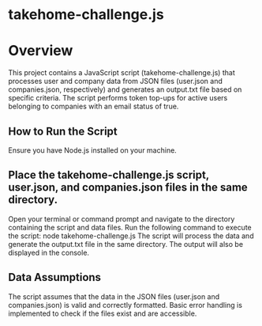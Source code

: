 # takehome-challenge.js

# Overview
This project contains a JavaScript script (takehome-challenge.js) that processes user and company data from JSON files (user.json and companies.json, respectively) and generates an output.txt file based on specific criteria. The script performs token top-ups for active users belonging to companies with an email status of true.

## How to Run the Script
Ensure you have Node.js installed on your machine.
## Place the takehome-challenge.js script, user.json, and companies.json files in the same directory.
Open your terminal or command prompt and navigate to the directory containing the script and data files.
Run the following command to execute the script: node takehome-challenge.js
The script will process the data and generate the output.txt file in the same directory. The output will also be displayed in the console.

## Data Assumptions
The script assumes that the data in the JSON files (user.json and companies.json) is valid and correctly formatted.
Basic error handling is implemented to check if the files exist and are accessible.
